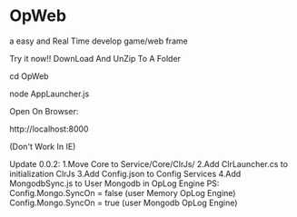 OpWeb
=====
a easy and Real Time develop game/web frame

Try it now!!
DownLoad And UnZip To A Folder

cd OpWeb

node AppLauncher.js

Open On Browser:

http://localhost:8000

(Don't Work In IE)

Update 0.0.2:
1.Move Core to Service/Core/ClrJs/
2.Add ClrLauncher.cs to initialization ClrJs
3.Add Config.json to Config Services
4.Add MongodbSync.js to User Mongodb in OpLog Engine
PS:
Config.Mongo.SyncOn = false (user Memory OpLog Engine)
Config.Mongo.SyncOn = true (user Mongodb OpLog Engine)
 